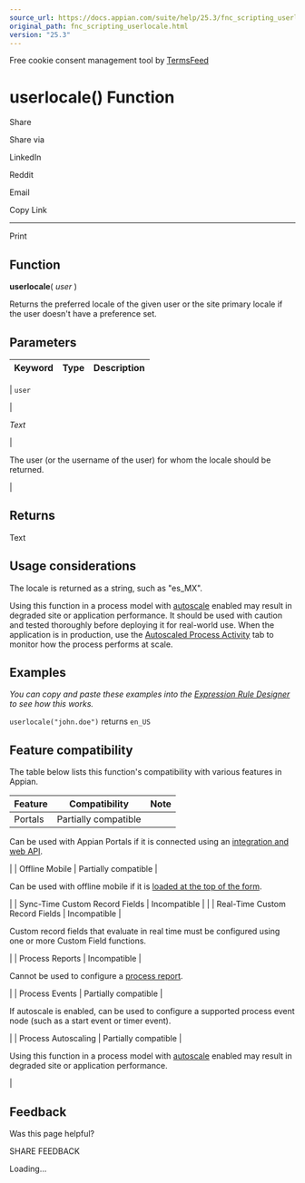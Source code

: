 ```yaml
---
source_url: https://docs.appian.com/suite/help/25.3/fnc_scripting_userlocale.html
original_path: fnc_scripting_userlocale.html
version: "25.3"
---
```


Free cookie consent management tool by [TermsFeed](https://www.termsfeed.com/)

# userlocale() Function

Share

Share via

LinkedIn

Reddit

Email

Copy Link

* * *

Print

## Function

**userlocale**( _user_ )

Returns the preferred locale of the given user or the site primary locale if the user doesn't have a preference set.

## Parameters

| Keyword | Type | Description |
| --- | --- | --- |
|
`user`

 |

_Text_

 |

The user (or the username of the user) for whom the locale should be returned.

 |

## Returns

Text

## Usage considerations

The locale is returned as a string, such as "es\_MX".

Using this function in a process model with [autoscale](autoscale-processes.html) enabled may result in degraded site or application performance. It should be used with caution and tested thoroughly before deploying it for real-world use. When the application is in production, use the [Autoscaled Process Activity](monitoring-autoscaled-processes.html) tab to monitor how the process performs at scale.

## Examples

_You can copy and paste these examples into the [Expression Rule Designer](Expression_Rules.html) to see how this works._

`userlocale("john.doe")` returns `en_US`

## Feature compatibility

The table below lists this function's compatibility with various features in Appian.

| Feature | Compatibility | Note |
| --- | --- | --- |
| Portals | Partially compatible |
Can be used with Appian Portals if it is connected using an [integration and web API](portals-design.html#using-partially-compatible-functions-and-objects-in-a-portal).

 |
| Offline Mobile | Partially compatible |

Can be used with offline mobile if it is [loaded at the top of the form](offline-mobile-design-best-practices.html#working-with-partially-compatible-functions).

 |
| Sync-Time Custom Record Fields | Incompatible |  |
| Real-Time Custom Record Fields | Incompatible |

Custom record fields that evaluate in real time must be configured using one or more Custom Field functions.

 |
| Process Reports | Incompatible |

Cannot be used to configure a [process report](Process_Reports.html).

 |
| Process Events | Partially compatible |

If autoscale is enabled, can be used to configure a supported process event node (such as a start event or timer event).

 |
| Process Autoscaling | Partially compatible |

Using this function in a process model with [autoscale](autoscale-processes.html) enabled may result in degraded site or application performance.

 |

## Feedback

Was this page helpful?

SHARE FEEDBACK

Loading...